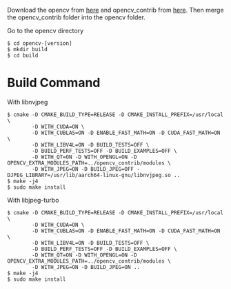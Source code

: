 Download the opencv from [here](https://github.com/opencv/opencv) and opencv_contrib from [here](https://github.com/opencv/opencv_contrib). Then merge the opencv_contrib folder into the opencv folder.

Go to the opencv directory
```
$ cd opencv-[version]
$ mkdir build
$ cd build
```


# Build Command
With libnvjpeg
```
$ cmake -D CMAKE_BUILD_TYPE=RELEASE -D CMAKE_INSTALL_PREFIX=/usr/local \
        -D WITH_CUDA=ON \
        -D WITH_CUBLAS=ON -D ENABLE_FAST_MATH=ON -D CUDA_FAST_MATH=ON \
        -D WITH_LIBV4L=ON -D BUILD_TESTS=OFF \
        -D BUILD_PERF_TESTS=OFF -D BUILD_EXAMPLES=OFF \
        -D WITH_QT=ON -D WITH_OPENGL=ON -D OPENCV_EXTRA_MODULES_PATH=../opencv_contrib/modules \
        -D WITH_JPEG=ON -D BUILD_JPEG=OFF -DJPEG_LIBRARY=/usr/lib/aarch64-linux-gnu/libnvjpeg.so ..
$ make -j4
$ sudo make install
```

With libjpeg-turbo
```
$ cmake -D CMAKE_BUILD_TYPE=RELEASE -D CMAKE_INSTALL_PREFIX=/usr/local \
        -D WITH_CUDA=ON \
        -D WITH_CUBLAS=ON -D ENABLE_FAST_MATH=ON -D CUDA_FAST_MATH=ON \
        -D WITH_LIBV4L=ON -D BUILD_TESTS=OFF \
        -D BUILD_PERF_TESTS=OFF -D BUILD_EXAMPLES=OFF \
        -D WITH_QT=ON -D WITH_OPENGL=ON -D OPENCV_EXTRA_MODULES_PATH=../opencv_contrib/modules \
        -D WITH_JPEG=ON -D BUILD_JPEG=ON ..
$ make -j4
$ sudo make install
```
